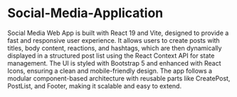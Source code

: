 # Social-Media-Application
Social Media Web App is built with React 19 and Vite, designed to provide a fast and responsive user experience. It allows users to create posts with titles, body content, reactions, and hashtags, which are then dynamically displayed in a structured post list using the React Context API for state management. The UI is styled with Bootstrap 5 and enhanced with React Icons, ensuring a clean and mobile-friendly design. The app follows a modular component-based architecture with reusable parts like CreatePost, PostList, and Footer, making it scalable and easy to extend.

